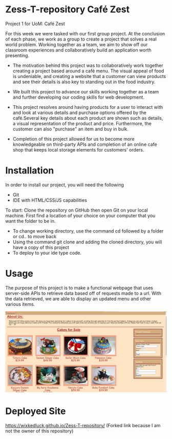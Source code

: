 # Zess-T-repository Café Zest 
Project 1 for UoM: Café Zest

For this week we were tasked with our first group project. At the conclusion of each phase, we work as a group to create a project that solves a real world problem. Working together as a team, we aim to show off our classroom experiences and collaboratively build an application worth presenting.    

- The motivation behind this project was to collaboratively work together creating a project based around a café menu. The visual appeal of food is undeniable, and creating a website that a customer can view products and see their details is also key to standing out in the food industry. 
 
- We built this project to advance our skills working together as a team and further developing our coding skills for web development. 

- This project resolves around having products for a user to interact with and look at various details and purchase options offered by the café.Several key details about each product are shown such as details, a visual representation of the product and price. Furthermore, the customer can also "purchase" an item and buy in bulk.

- Completion of this project allowed for us to become more knowledgeable on third-party APIs and completion of an online cafe shop that keeps local storage elements for customers' orders.  

# Installation
In order to install our project, you will need the following

- Git
- IDE with HTML/CSS/JS capabilities 

To start: 
Clone the repository on GitHub then open Git on your local machine. First find a location of your choice on your computer that you want the folder to be in.
- To change working directory, use the command cd followed by a folder or cd.. to move back  
- Using the command git clone and adding the cloned directory, you will have a copy of this project
- To deploy to your ide type code. 

# Usage 
The purpose of this project is to make a functional webpage that uses server-side APIs to retrieve data based off of requests made to a url. With the data retrieved, we are able to display an updated menu and other various items. 


![Project01-CafeZest](./images/ProjectZest.PNG)

# Deployed Site 

https://wixkedluck.github.io/Zess-T-repository/ 
(Forked link because I am not the owner of this repository)


